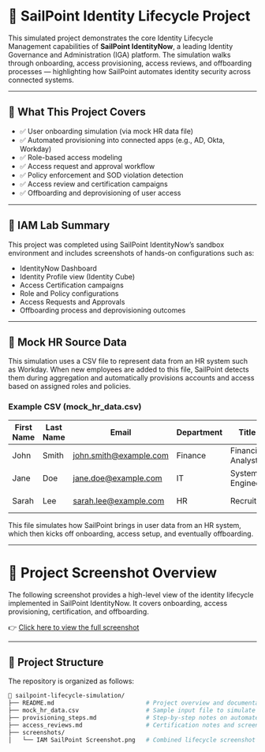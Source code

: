 # 🔐 SailPoint Identity Lifecycle Project

This simulated project demonstrates the core Identity Lifecycle Management capabilities of **SailPoint IdentityNow**, a leading Identity Governance and Administration (IGA) platform. The simulation walks through onboarding, access provisioning, access reviews, and offboarding processes — highlighting how SailPoint automates identity security across connected systems.

---

## 🚀 What This Project Covers

- ✅ User onboarding simulation (via mock HR data file)
- ✅ Automated provisioning into connected apps (e.g., AD, Okta, Workday)
- ✅ Role-based access modeling
- ✅ Access request and approval workflow
- ✅ Policy enforcement and SOD violation detection
- ✅ Access review and certification campaigns
- ✅ Offboarding and deprovisioning of user access

---

## 🧪 IAM Lab Summary

This project was completed using SailPoint IdentityNow’s sandbox environment and includes screenshots of hands-on configurations such as:

- IdentityNow Dashboard
- Identity Profile view (Identity Cube)
- Access Certification campaigns
- Role and Policy configurations
- Access Requests and Approvals
- Offboarding process and deprovisioning outcomes

---

## 🧾 Mock HR Source Data

This simulation uses a CSV file to represent data from an HR system such as Workday. When new employees are added to this file, SailPoint detects them during aggregation and automatically provisions accounts and access based on assigned roles and policies.

### Example CSV (mock_hr_data.csv)

| First Name | Last Name | Email                  | Department | Title              | Start Date  |
|------------|-----------|------------------------|------------|--------------------|-------------|
| John       | Smith     | john.smith@example.com | Finance    | Financial Analyst  | 2025-07-01  |
| Jane       | Doe       | jane.doe@example.com   | IT         | Systems Engineer   | 2025-07-02  |
| Sarah      | Lee       | sarah.lee@example.com  | HR         | Recruiter          | 2025-07-03  |

This file simulates how SailPoint brings in user data from an HR system, which then kicks off onboarding, access setup, and eventually offboarding.

---

# 📸 Project Screenshot Overview

The following screenshot provides a high-level view of the identity lifecycle implemented in SailPoint IdentityNow. It covers onboarding, access provisioning, certification, and offboarding.

👉 [Click here to view the full screenshot](Sailpoint%20Lab%20Screenshot.png)

---

## 📂 Project Structure

The repository is organized as follows:

```bash
📁 sailpoint-lifecycle-simulation/
├── README.md                          # Project overview and documentation
├── mock_hr_data.csv                   # Sample input file to simulate HR source data
├── provisioning_steps.md              # Step-by-step notes on automated provisioning
├── access_reviews.md                  # Certification notes and screenshots
├── screenshots/
│   └── IAM SailPoint Screenshot.png   # Combined lifecycle screenshot from SailPoint
